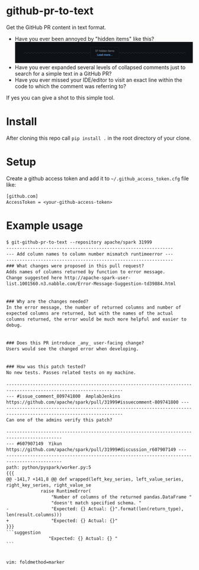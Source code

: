 # github-pr-to-text

Get the GitHub PR content in text format.

- Have you ever been annoyed by "hidden items" like this?
  ![Hidden items](doc/hidden_items_in_github_pr.png)
- Have you ever expanded several levels of collapsed comments just to search for a simple text in a GitHub PR?
- Have you ever missed your IDE/editor to visit an exact line within the code to which the comment was referring to?

If yes you can give a shot to this simple tool.

# Install

After cloning this repo call `pip install .` in the root directory of your clone.

# Setup

Create a github access token and add it to `~/.github_access_token.cfg` file like:

```
[github.com]
AccessToken = <your-github-access-token>
```

# Example usage

```
$ git-github-pr-to-text --repository apache/spark 31999
---------------------------------------------------------------
--- Add column names to column number mismatch runtimeerror ---
---------------------------------------------------------------
### What changes were proposed in this pull request?
Adds names of columns returned by function to error message.
Change suggested here http://apache-spark-user-list.1001560.n3.nabble.com/Error-Message-Suggestion-td39884.html


### Why are the changes needed?
In the error message, the number of returned columns and number of expected columns are returned, but with the names of the actual columns returned, the error would be much more helpful and easier to debug.


### Does this PR introduce _any_ user-facing change?
Users would see the changed error when developing.


### How was this patch tested?
No new tests. Passes related tests on my machine.

------------------------------------------------------------------------------------------------------------------
--- #issue_comment_809741800  AmplabJenkins  https://github.com/apache/spark/pull/31999#issuecomment-809741800 ---
------------------------------------------------------------------------------------------------------------------
Can one of the admins verify this patch?

-------------------------------------------------------------------------------------------
--- #607907149  Yikun  https://github.com/apache/spark/pull/31999#discussion_r607907149 ---
-------------------------------------------------------------------------------------------
path: python/pyspark/worker.py:5
{{{
@@ -141,7 +141,8 @@ def wrapped(left_key_series, left_value_series, right_key_series, right_value_se
             raise RuntimeError(
                 "Number of columns of the returned pandas.DataFrame "
                 "doesn't match specified schema. "
-                "Expected: {} Actual: {}".format(len(return_type), len(result.columns)))
+                "Expected: {} Actual: {}"
}}}
`​``suggestion
                "Expected: {} Actual: {} "
`​``


vim: foldmethod=marker
```
